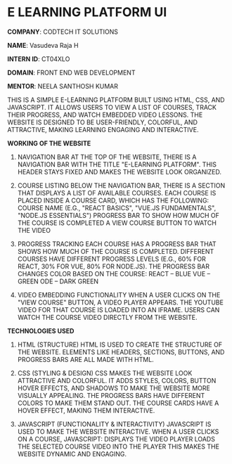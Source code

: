 # E LEARNING PLATFORM UI

**COMPANY**: CODTECH IT SOLUTIONS

**NAME**: Vasudeva Raja H

**INTERN ID**: CT04XLO 

**DOMAIN**: FRONT END WEB DEVELOPMENT 

**MENTOR**: NEELA SANTHOSH KUMAR

THIS IS A SIMPLE E-LEARNING PLATFORM BUILT USING HTML, CSS, AND JAVASCRIPT. IT ALLOWS USERS TO VIEW A LIST OF COURSES, TRACK THEIR PROGRESS, AND WATCH EMBEDDED VIDEO LESSONS. THE WEBSITE IS DESIGNED TO BE USER-FRIENDLY, COLORFUL, AND ATTRACTIVE, MAKING LEARNING ENGAGING AND INTERACTIVE.

**WORKING OF THE WEBSITE**
1. NAVIGATION BAR
AT THE TOP OF THE WEBSITE, THERE IS A NAVIGATION BAR WITH THE TITLE "E-LEARNING PLATFORM".
THIS HEADER STAYS FIXED AND MAKES THE WEBSITE LOOK ORGANIZED.

2. COURSE LISTING
BELOW THE NAVIGATION BAR, THERE IS A SECTION THAT DISPLAYS A LIST OF AVAILABLE COURSES.
EACH COURSE IS PLACED INSIDE A COURSE CARD, WHICH HAS THE FOLLOWING:
COURSE NAME (E.G., "REACT BASICS", "VUE.JS FUNDAMENTALS", "NODE.JS ESSENTIALS")
PROGRESS BAR TO SHOW HOW MUCH OF THE COURSE IS COMPLETED
A VIEW COURSE BUTTON TO WATCH THE VIDEO

3. PROGRESS TRACKING
EACH COURSE HAS A PROGRESS BAR THAT SHOWS HOW MUCH OF THE COURSE IS COMPLETED.
DIFFERENT COURSES HAVE DIFFERENT PROGRESS LEVELS (E.G., 60% FOR REACT, 30% FOR VUE, 80% FOR NODE.JS).
THE PROGRESS BAR CHANGES COLOR BASED ON THE COURSE:
REACT – BLUE
VUE – GREEN
ODE – DARK GREEN

4. VIDEO EMBEDDING FUNCTIONALITY
WHEN A USER CLICKS ON THE "VIEW COURSE" BUTTON, A VIDEO PLAYER APPEARS.
THE YOUTUBE VIDEO FOR THAT COURSE IS LOADED INTO AN IFRAME.
USERS CAN WATCH THE COURSE VIDEO DIRECTLY FROM THE WEBSITE.

**TECHNOLOGIES USED**
1. HTML (STRUCTURE)
HTML IS USED TO CREATE THE STRUCTURE OF THE WEBSITE.
ELEMENTS LIKE HEADERS, SECTIONS, BUTTONS, AND PROGRESS BARS ARE ALL MADE WITH HTML.

2. CSS (STYLING & DESIGN)
CSS MAKES THE WEBSITE LOOK ATTRACTIVE AND COLORFUL.
IT ADDS STYLES, COLORS, BUTTON HOVER EFFECTS, AND SHADOWS TO MAKE THE WEBSITE MORE VISUALLY APPEALING.
THE PROGRESS BARS HAVE DIFFERENT COLORS TO MAKE THEM STAND OUT.
THE COURSE CARDS HAVE A HOVER EFFECT, MAKING THEM INTERACTIVE.

3. JAVASCRIPT (FUNCTIONALITY & INTERACTIVITY)
JAVASCRIPT IS USED TO MAKE THE WEBSITE INTERACTIVE.
WHEN A USER CLICKS ON A COURSE, JAVASCRIPT:
DISPLAYS THE VIDEO PLAYER
LOADS THE SELECTED COURSE VIDEO INTO THE PLAYER
THIS MAKES THE WEBSITE DYNAMIC AND ENGAGING.
